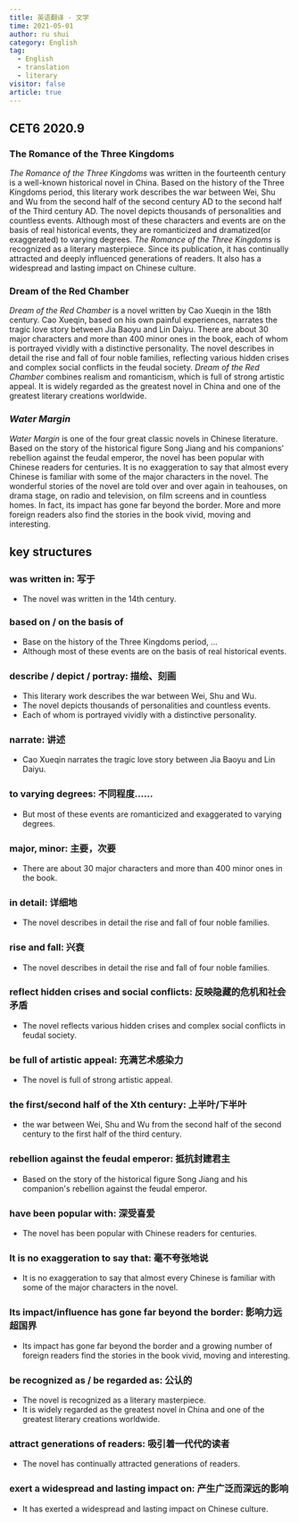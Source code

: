 ```yaml
---
title: 英语翻译 - 文学
time: 2021-05-01
author: ru shui
category: English
tag:
  - English
  - translation
  - literary
visitor: false
article: true
---
```


## CET6 2020.9

### The Romance of the Three Kingdoms

_The Romance of the Three Kingdoms_ was written in the fourteenth century is a well-known historical novel in China. Based on the history of the Three Kingdoms period, this literary work describes the war between Wei, Shu and Wu from the second half of the second century AD to the second half of the Third century AD. The novel depicts thousands of personalities and countless events. Although most of these characters and events are on the basis of real historical events, they are romanticized and dramatized(or exaggerated) to varying degrees. _The Romance of the Three Kingdoms_ is recognized as a literary masterpiece. Since its publication, it has continually attracted and deeply influenced generations of readers. It also has a widespread and lasting impact on Chinese culture.

### Dream of the Red Chamber

_Dream of the Red Chamber_ is a novel written by Cao Xueqin in the 18th century. Cao Xueqin, based on his own painful experiences, narrates the tragic love story between Jia Baoyu and Lin Daiyu. There are about 30 major characters and more than 400 minor ones in the book, each of whom is portrayed vividly with a distinctive personality. The novel describes in detail the rise and fall of four noble families, reflecting various hidden crises and complex social conflicts in the feudal society. _Dream of the Red Chamber_ combines realism and romanticism, which is full of strong artistic appeal. It is widely regarded as the greatest novel in China and one of the greatest literary creations worldwide.

### _Water Margin_

_Water Margin_ is one of the four great classic novels in Chinese literature. Based on the story of the historical figure Song Jiang and his companions' rebellion against the feudal emperor, the novel has been popular with Chinese readers for centuries.
It is no exaggeration to say that almost every Chinese is familiar with some of the major characters in the novel. The wonderful stories of the novel are told over and over again in teahouses, on drama stage, on radio and television, on film screens and in countless homes. In fact, its impact has gone far beyond the border. More and more foreign readers also find the stories in the book vivid, moving and interesting.


## key structures

### was written in: 写于

- The novel was written in the 14th century.

### based on / on the basis of

- Base on the history of the Three Kingdoms period, ...
- Although most of these events are on the basis of real historical events.

### describe / depict / portray: 描绘、刻画

- This literary work describes the war between Wei, Shu and Wu.
- The novel depicts thousands of personalities and countless events.
- Each of whom is portrayed vividly with a distinctive personality.

### narrate: 讲述

- Cao Xueqin narrates the tragic love story between Jia Baoyu and Lin Daiyu.

### to varying degrees: 不同程度……

- But most of these events are romanticized and exaggerated to varying degrees.

### major, minor: 主要，次要

- There are about 30 major characters and more than 400 minor ones in the book.

### in detail: 详细地

- The novel describes in detail the rise and fall of four noble families.

### rise and fall: 兴衰

- The novel describes in detail the rise and fall of four noble families.

### reflect hidden crises and social conflicts: 反映隐藏的危机和社会矛盾

- The novel reflects various hidden crises and complex social conflicts in feudal society.

### be full of artistic appeal: 充满艺术感染力

- The novel is full of strong artistic appeal.

### the first/second half of the Xth century: 上半叶/下半叶

- the war between Wei, Shu and Wu from the second half of the second century to the first half of the third century.

### rebellion against the feudal emperor: 抵抗封建君主
- Based on the story of the historical figure Song Jiang and his companion's rebellion against the feudal emperor.

### have been popular with: 深受喜爱
- The novel has been popular with Chinese readers for centuries.

### It is no exaggeration to say that: 毫不夸张地说
- It is no exaggeration to say that almost every Chinese is familiar with some of the major characters in the novel.

### Its impact/influence has gone far beyond the border: 影响力远超国界
- Its impact has gone far beyond the border and a growing number of foreign readers find the stories in the book vivid, moving and interesting.

### be recognized as / be regarded as: 公认的

- The novel is recognized as a literary masterpiece.
- It is widely regarded as the greatest novel in China and one of the greatest literary creations worldwide.

### attract generations of readers: 吸引着一代代的读者

- The novel has continually attracted generations of readers.

### exert a widespread and lasting impact on: 产生广泛而深远的影响

- It has exerted a widespread and lasting impact on Chinese culture.
